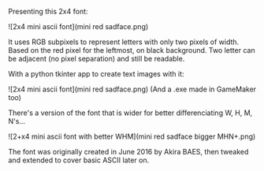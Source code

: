 Presenting this 2x4 font:

![2x4 mini ascii font](mini red sadface.png)

It uses RGB subpixels to represent letters with only two pixels of width.
Based on the red pixel for the leftmost, on black background.
Two letter can be adjacent (no pixel separation) and still be readable.

With a python tkinter app to create text images with it:

![2x4 mini ascii font](mini red sadface.png)
(And a .exe made in GameMaker too)

There's a version of the font that is wider for better differenciating W, H, M, N's...

![2+x4 mini ascii font with better WHM](mini red sadface bigger MHN+.png)

The font was originally created in June 2016 by Akira BAES, then tweaked and extended to cover basic ASCII later on.